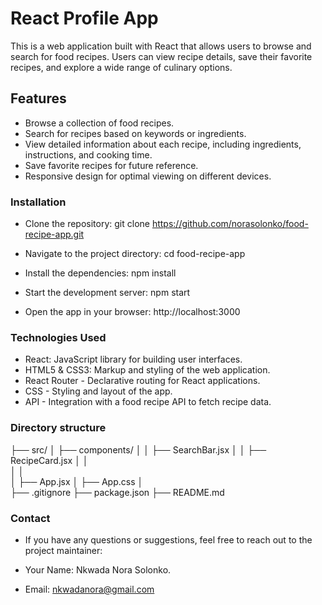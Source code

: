 # React Profile App
This is a web application built with React that allows users to browse and search for food recipes. Users can view recipe details, save their favorite recipes, and explore a wide range of culinary options.

## Features
- Browse a collection of food recipes.
- Search for recipes based on keywords or ingredients.
- View detailed information about each recipe, including ingredients, instructions, and cooking time.
- Save favorite recipes for future reference.
- Responsive design for optimal viewing on different devices.

### Installation
- Clone the repository: git clone https://github.com/norasolonko/food-recipe-app.git

- Navigate to the project directory: cd food-recipe-app

- Install the dependencies: npm install

- Start the development server: npm start

- Open the app in your browser: http://localhost:3000

### Technologies Used
- React: JavaScript library for building user interfaces.
- HTML5 & CSS3: Markup and styling of the web application.
- React Router - Declarative routing for React applications.
- CSS - Styling and layout of the app.
- API - Integration with a food recipe API to fetch recipe data.

### Directory structure
  
├── src/
│   ├── components/
│   │   ├── SearchBar.jsx
│   │   ├── RecipeCard.jsx
│   │   
│   │   
│   ├── App.jsx
│   ├── App.css
│   
├── .gitignore
├── package.json
├── README.md

### Contact
- If you have any questions or suggestions, feel free to reach out to the project maintainer:

- Your Name: Nkwada Nora Solonko.
- Email: nkwadanora@gmail.com
